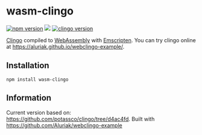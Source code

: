 # wasm-clingo

[![npm version](https://img.shields.io/npm/v/wasm-clingo.svg)](https://www.npmjs.com/package/wasm-clingo)
[![](https://data.jsdelivr.com/v1/package/npm/wasm-clingo/badge?style=rounded)](https://www.jsdelivr.com/package/npm/wasm-clingo)
[![clingo version](https://img.shields.io/badge/Clingo-5.4.0-blue)](https://github.com/potassco/clingo)

[Clingo](https://github.com/potassco/clingo) compiled to [WebAssembly](https://webassembly.org/) with [Emscripten](https://kripken.github.io/emscripten-site/). You can try clingo online at https://aluriak.github.io/webclingo-example/. 

## Installation

`npm install wasm-clingo`

## Information

Current version based on: https://github.com/potassco/clingo/tree/d4ac4fd. Built with https://github.com/Aluriak/webclingo-example
